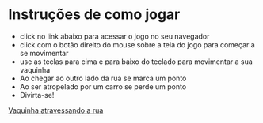 # Instruções de como jogar

* click no link abaixo para acessar o jogo no seu navegador
* click com o botão direito do mouse sobre a tela do jogo para começar a se movimentar
* use as teclas para cima e para baixo do teclado para movimentar a sua vaquinha
* Ao chegar ao outro lado da rua se marca um ponto
* Ao ser atropelado por um carro se perde um ponto
* Divirta-se!

[Vaquinha atravessando a rua](https://editor.p5js.org/mnsilva/full/lA9SSUbQG)
